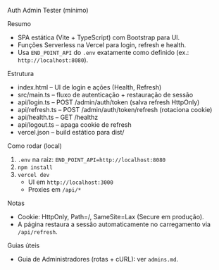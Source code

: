 Auth Admin Tester (mínimo)

Resumo
- SPA estática (Vite + TypeScript) com Bootstrap para UI.
- Funções Serverless na Vercel para login, refresh e health.
- Usa `END_POINT_API` do `.env` exatamente como definido (ex.: `http://localhost:8080`).

Estrutura
- index.html – UI de login e ações (Health, Refresh)
- src/main.ts – fluxo de autenticação + restauração de sessão
- api/login.ts – POST /admin/auth/token (salva refresh HttpOnly)
- api/refresh.ts – POST /admin/auth/token/refresh (rotaciona cookie)
- api/health.ts – GET /healthz
- api/logout.ts – apaga cookie de refresh
- vercel.json – build estático para dist/

Como rodar (local)
1) `.env` na raiz: `END_POINT_API=http://localhost:8080`
2) `npm install`
3) `vercel dev`
   - UI em `http://localhost:3000`
   - Proxies em `/api/*`

Notas
- Cookie: HttpOnly, Path=/, SameSite=Lax (Secure em produção).
- A página restaura a sessão automaticamente no carregamento via `/api/refresh`.

Guias úteis
- Guia de Administradores (rotas + cURL): ver `admins.md`.
